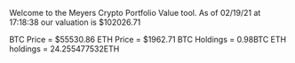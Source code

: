Welcome to the Meyers Crypto Portfolio Value tool. 
As of 02/19/21 at 17:18:38 our valuation is $102026.71 

BTC Price = $55530.86
 ETH Price = $1962.71
BTC Holdings = 0.98BTC
 ETH holdings = 24.255477532ETH 
